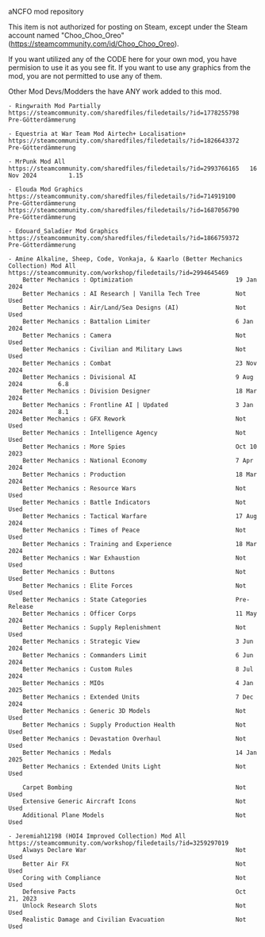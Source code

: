 aNCFO mod repository

This item is not authorized for posting on Steam, except under the Steam account named "Choo_Choo_Oreo" (https://steamcommunity.com/id/Choo_Choo_Oreo).



If you want utilized any of the CODE here for your own mod, you have permision to use it as you see fit.
If you want to use any graphics from the mod, you are not permitted to use any of them.

Other Mod Devs/Modders the have ANY work added to this mod.

	- Ringwraith Mod Partially
	https://steamcommunity.com/sharedfiles/filedetails/?id=1778255798	Pre-Götterdämmerung

	- Equestria at War Team Mod Airtech+ Localisation+
	https://steamcommunity.com/sharedfiles/filedetails/?id=1826643372	Pre-Götterdämmerung

	- MrPunk Mod All
	https://steamcommunity.com/sharedfiles/filedetails/?id=2993766165	16 Nov 2024			1.15

	- Elouda Mod Graphics
	https://steamcommunity.com/sharedfiles/filedetails/?id=714919100	Pre-Götterdämmerung
	https://steamcommunity.com/sharedfiles/filedetails/?id=1687056790	Pre-Götterdämmerung

	- Edouard_Saladier Mod Graphics
	https://steamcommunity.com/sharedfiles/filedetails/?id=1866759372	Pre-Götterdämmerung

	- Amine Alkaline, Sheep, Code, Vonkaja, & Kaarlo (Better Mechanics Collection) Mod All
	https://steamcommunity.com/workshop/filedetails/?id=2994645469
		Better Mechanics : Optimization								19 Jan 2024
		Better Mechanics : AI Research | Vanilla Tech Tree			Not Used
		Better Mechanics : Air/Land/Sea Designs (AI)				Not Used
		Better Mechanics : Battalion Limiter						6 Jan 2024
		Better Mechanics : Camera									Not Used
		Better Mechanics : Civilian and Military Laws				Not Used
		Better Mechanics : Combat									23 Nov 2024
		Better Mechanics : Divisional AI							9 Aug 2024			6.8
		Better Mechanics : Division Designer						18 Mar 2024
		Better Mechanics : Frontline AI | Updated					3 Jan 2024			8.1
		Better Mechanics : GFX Rework								Not Used
		Better Mechanics : Intelligence Agency						Not Used
		Better Mechanics : More Spies								Oct 10 2023
		Better Mechanics : National Economy							7 Apr 2024
		Better Mechanics : Production								18 Mar 2024
		Better Mechanics : Resource Wars							Not Used
		Better Mechanics : Battle Indicators						Not Used
		Better Mechanics : Tactical Warfare							17 Aug 2024
		Better Mechanics : Times of Peace							Not Used
		Better Mechanics : Training and Experience					18 Mar 2024
		Better Mechanics : War Exhaustion							Not Used
		Better Mechanics : Buttons									Not Used
		Better Mechanics : Elite Forces								Not Used
		Better Mechanics : State Categories							Pre-Release
		Better Mechanics : Officer Corps							11 May 2024
		Better Mechanics : Supply Replenishment						Not Used
		Better Mechanics : Strategic View							3 Jun 2024
		Better Mechanics : Commanders Limit							6 Jun 2024
		Better Mechanics : Custom Rules								8 Jul 2024
		Better Mechanics : MIOs										4 Jan 2025
		Better Mechanics : Extended Units							7 Dec 2024
		Better Mechanics : Generic 3D Models						Not Used
		Better Mechanics : Supply Production Health					Not Used
		Better Mechanics : Devastation Overhaul						Not Used
		Better Mechanics : Medals									14 Jan 2025
		Better Mechanics : Extended Units Light						Not Used

		Carpet Bombing												Not Used
		Extensive Generic Aircraft Icons							Not Used
		Additional Plane Models										Not Used

	- Jeremiah12198 (HOI4 Improved Collection) Mod All
	https://steamcommunity.com/workshop/filedetails/?id=3259297019
		Always Declare War											Not Used
		Better Air FX												Not Used
		Coring with Compliance										Not Used
		Defensive Pacts												Oct 21, 2023
		Unlock Research Slots										Not Used
		Realistic Damage and Civilian Evacuation					Not Used